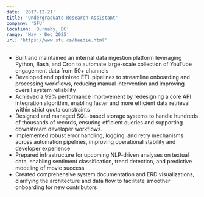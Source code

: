 ```yaml
---
date: '2017-12-21'
title: 'Undergraduate Research Assistant'
company: 'SFU'
location: 'Burnaby, BC'
range: 'May - Dec 2025'
url: 'https://www.sfu.ca/beedie.html'
---
```

- Built and maintained an internal data ingestion platform leveraging Python, Bash, and Cron to automate large-scale collection of YouTube engagement data from 50+ channels
- Developed and optimized ETL pipelines to streamline onboarding and processing workflows, reducing manual intervention and improving overall system reliability
- Achieved a 99% performance improvement by redesigning a core API integration algorithm, enabling faster and more efficient data retrieval within strict quota constraints
- Designed and managed SQL-based storage systems to handle hundreds of thousands of records, ensuring efficient queries and supporting downstream developer workflows.
- Implemented robust error handling, logging, and retry mechanisms across automation pipelines, improving operational stability and developer experience
- Prepared infrastructure for upcoming NLP-driven analyses on textual data, enabling sentiment classification, trend detection, and predictive modeling of movie success
- Created comprehensive system documentation and ERD visualizations, clarifying the architecture and data flow to facilitate smoother onboarding for new contributors
